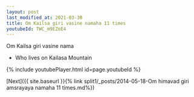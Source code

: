 ```yaml
---
layout: post
last_modified_at: 2021-03-30
title: Om Kailsa giri vasine namaha 11 times
youtubeId: TWC_m9EZoE4
---
```

 
 
Om Kailsa giri vasine nama 
 
 -  Who lives on Kailasa Mountain 
 
  
 
  
 
 
 
 
 
 


{% include youtubePlayer.html id=page.youtubeId %}
 
[Next]({{ site.baseurl }}{% link  split1/_posts/2014-05-18-Om himavad giri amsrayaya namaha 11 times.md%})
 
